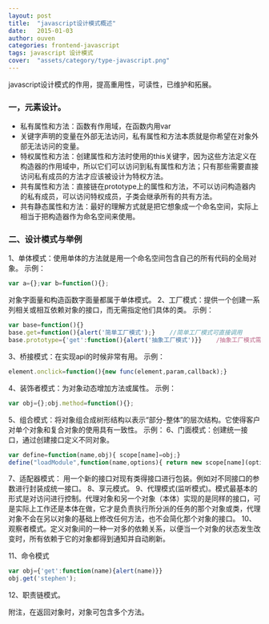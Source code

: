 ```yaml
---
layout: post
title:  "javascript设计模式概述"
date:   2015-01-03
author: ouven
categories: frontend-javascript
tags: javascript 设计模式
cover:  "assets/category/type-javascript.png"
---
```


javascript设计模式的作用，提高重用性，可读性，已维护和拓展。

### 一，元素设计。

- 私有属性和方法：函数有作用域，在函数内用var
- 关键字声明的变量在外部无法访问，私有属性和方法本质就是你希望在对象外部无法访问的变量。
- 特权属性和方法：创建属性和方法时使用的this关键字，因为这些方法定义在构造器的作用域中，所以它们可以访问到私有属性和方法；只有那些需要直接访问私有成员的方法才应该被设计为特权方法。
- 共有属性和方法：直接链在prototype上的属性和方法，不可以访问构造器内的私有成员，可以访问特权成员，子类会继承所有的共有方法。
- 共有静态属性和方法：最好的理解方式就是把它想象成一个命名空间，实际上相当于把构造器作为命名空间来使用。

### 二、设计模式与举例

1、单体模式：使用单体的方法就是用一个命名空间包含自己的所有代码的全局对象。
  示例：

```javascript
var a={};var b=function(){};
```

对象字面量和构造函数字面量都属于单体模式。
2、工厂模式：提供一个创建一系列相关或相互依赖对象的接口，而无需指定他们具体的类。
  示例：

```javascript
var base=function(){}
base.get=function(){alert('简单工厂模式');}    //简单工厂模式可直接调用
base.prototype={'get':function(){alert('抽象工厂模式')}}    /抽象工厂模式需实例化后使用

```

3、桥接模式：在实现api的时候非常有用。
  示例：

```javascript
element.onclick=function(){new func(element,param,callback);} 
```

4、装饰者模式：为对象动态增加方法或属性。
  示例：

```javascript
var obj={};obj.method=function(){};
```

5、组合模式：将对象组合成树形结构以表示“部分-整体”的层次结构。它使得客户对单个对象和复合对象的使用具有一致性。
  示例：
6、门面模式：创建统一接口，通过创建接口定义不同对象。

```javascript
var define=function(name,obj){ scope[name]=obj;}
define("loadModule",function(name,options){ return new scope[name](options);});

```

7、适配器模式： 用一个新的接口对现有类得接口进行包装。例如对不同接口的参数进行封装成统一接口。
8、享元模式。
9、代理模式(监听模式)。模式最基本的形式是对访问进行控制。代理对象和另一个对象（本体）实现的是同样的接口，可是实际上工作还是本体在做，它才是负责执行所分派的任务的那个对象或类，代理对象不会在另以对象的基础上修改任何方法，也不会简化那个对象的接口。
10、观察者模式。定义对象间的一种一对多的依赖关系，以便当一个对象的状态发生改变时，所有依赖于它的对象都得到通知并自动刷新。
  
11、命令模式

```javascript
var obj={'get':function(name){alert(name)}}
obj.get('stephen');
```

12、职责链模式。

附注，在返回对象时，对象可包含多个方法。
  
